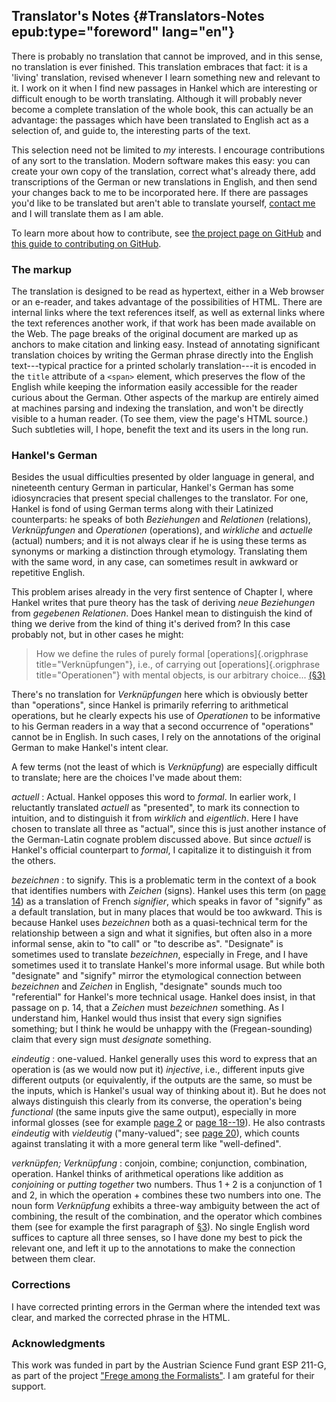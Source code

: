 ## Translator's Notes {#Translators-Notes epub:type="foreword" lang="en"}

There is probably no translation that cannot be improved, and in this
sense, no translation is ever finished. This translation embraces that
fact: it is a 'living' translation, revised whenever I learn something
new and relevant to it. I work on it when I find new passages in
Hankel which are interesting or difficult enough to be worth
translating. Although it will probably never become a complete
translation of the whole book, this can actually be an advantage: the
passages which have been translated to English act as a selection
of, and guide to, the interesting parts of the text.

This selection need not be limited to *my* interests. I encourage
contributions of any sort to the translation. Modern software makes
this easy: you can create your own copy of the translation, correct
what's already there, add transcriptions of the German or new
translations in English, and then send your changes back to me to be
incorporated here. If there are passages you'd like to
be translated but aren't able to translate yourself,
[contact me](https://recursewithless.net) and I will translate them
as I am able.

To learn more about how to contribute, see
[the project page on GitHub](https://github.com/wyleyr/hankel1867tr) and
[this guide to contributing on GitHub](https://docs.github.com/en/get-started/quickstart/contributing-to-projects).
  
### The markup

The translation is designed to be read as hypertext, either in a Web
browser or an e-reader, and takes advantage of the possibilities of
HTML. There are internal links where the text references itself, as
well as external links where the text references another work, if that
work has been made available on the Web. The page breaks of the
original document are marked up as anchors to make citation and
linking easy. Instead of annotating significant translation choices by
writing the German phrase directly into the English text---typical
practice for a printed scholarly translation---it is encoded in the
`title` attribute of a `<span>` element, which preserves the flow of
the English while keeping the information easily accessible for the
reader curious about the German. Other aspects of the markup are
entirely aimed at machines parsing and indexing the translation, and
won't be directly visible to a human reader. (To see them, view the page's
HTML source.) Such subtleties will, I hope, benefit the text and its
users in the long run.

### Hankel's German

Besides the usual difficulties presented by older language in general,
and nineteenth century German in particular, Hankel's German has some
idiosyncracies that present special challenges to the translator. For
one, Hankel is fond of using German terms along with their Latinized
counterparts: he speaks of both <i>Beziehungen</i> and
<i>Relationen</i> (relations), <i>Verknüpfungen</i> and
<i>Operationen</i> (operations), and <i>wirkliche</i> and
<i>actuelle</i> (actual) numbers; and it is not always clear if he is
using these terms as synonyms or marking a distinction through
etymology. Translating them with the same word, in any case, can
sometimes result in awkward or repetitive English.

This problem arises already in the very first sentence of Chapter I,
where Hankel writes that pure theory has the task of deriving <i>neue
Beziehungen</i> from <i>gegebenen Relationen</i>. Does Hankel mean to
distinguish the kind of thing we derive from the kind of thing it's
derived from? In this case probably not, but in other cases he might:

> How we define the rules of purely formal [operations]{.origphrase title="Verknüpfungen"},
> i.e., of carrying out [operations]{.origphrase title="Operationen"} 
> with mental objects, is our arbitrary choice... [(§3)](#§3)

There's no translation for <i>Verknüpfungen</i> here which is obviously
better than "operations", since Hankel is primarily referring
to arithmetical operations, but he clearly expects his use of
<i>Operationen</i> to be informative to his German readers in a way that a
second occurrence of "operations" cannot be in English. In such cases,
I rely on the annotations of the original German to make Hankel's
intent clear.

A few terms (not the least of which is <i>Verknüpfung</i>) are
especially difficult to translate; here are the choices I've made
about them:

<i lang="de">actuell</i>
: Actual. Hankel opposes this word to <i>formal</i>. In earlier work,
  I reluctantly translated <i>actuell</i> as "presented", to mark its
  connection to intuition, and to distinguish it from <i>wirklich</i>
  and <i>eigentlich</i>. Here I have chosen to translate all three as
  "actual", since this is just another instance of the German-Latin
  cognate problem discussed above. But since <i>actuell</i> is
  Hankel's official counterpart to <i>formal</i>, I capitalize it to
  distinguish it from the others.

<i lang="de">bezeichnen</i>
: to signify. This is a problematic term in the context of a book that
  identifies numbers with <i lang="de">Zeichen</i> (signs). Hankel uses
  this term (on [page 14](#p.14)) as a translation of French
  <i lang="fr">signifier</i>, which speaks in favor of "signify" as a
  default translation, but in many places that would be too awkward.
  This is because Hankel uses <i>bezeichnen</i> both as a
  quasi-technical term for the relationship between a sign and what it
  signifies, but often also in a more informal sense, akin to "to
  call" or "to describe as". "Designate" is sometimes used to
  translate <i>bezeichnen</i>, especially in Frege, and I have
  sometimes used it to translate Hankel's more informal usage. But
  while both "designate" and "signify" mirror the etymological
  connection between <i>bezeichnen</i> and <i>Zeichen</i> in English,
  "designate" sounds much too "referential" for Hankel's more
  technical usage. Hankel does insist, in that passage on p. 14, that
  a <i>Zeichen</i> must <i>bezeichnen</i> something. As I understand
  him, Hankel would thus insist that every sign signifies something;
  but I think he would be unhappy with the (Fregean-sounding) claim
  that every sign must *designate* something.
 
<i lang="de">eindeutig</i>
: one-valued. Hankel generally uses this word to express that an
  operation is (as we would now put it) *injective*, i.e., different
  inputs give different outputs (or equivalently, if the outputs are
  the same, so must be the inputs, which is Hankel's usual way of
  thinking about it). But he does not always distinguish this clearly
  from its converse, the operation's being *functional* (the same
  inputs give the same output), especially in more informal glosses
  (see for example [page 2](#S.2) or [page 18--19](#S.19)).
  He also contrasts <i>eindeutig</i> with <i>vieldeutig</i>
  ("many-valued"; see [page 20](#S.20)), which counts against
  translating it with a more general term like "well-defined".

<i lang="de">verknüpfen; Verknüpfung</i>
: conjoin, combine; conjunction, combination, operation. Hankel thinks
  of arithmetical operations like addition as *conjoining* or *putting
  together* two numbers. Thus $1 + 2$ is a conjunction of $1$ and $2$,
  in which the operation $+$ combines these two numbers into one. The
  noun form <i>Verknüpfung</i> exhibits a three-way ambiguity between
  the act of combining, the result of the combination, and the
  operator which combines them (see for example the first paragraph of
  [§3](#pz3)). No single English word suffices to capture all three
  senses, so I have done my best to pick the relevant one, and left it
  up to the annotations to make the connection between them clear.
  

### Corrections

I have corrected printing errors in the German where the intended text
was clear, and marked the corrected phrase in the HTML.

### Acknowledgments

This work was funded in part by the Austrian Science Fund grant ESP
211-G, as part of the project
["Frege among the Formalists"](https://pf.fwf.ac.at/en/research-in-practice/project-finder/58366).
I am grateful for their support.

